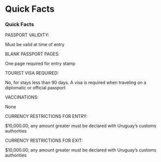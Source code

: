 # Quick Facts

### Quick Facts

PASSPORT VALIDITY:

Must be valid at time of entry

BLANK PASSPORT PAGES:

One page required for entry stamp

TOURIST VISA REQUIRED:

No, for stays less than 90 days. A visa is required when traveling on a diplomatic or official passport

VACCINATIONS:

None

CURRENCY RESTRICTIONS FOR ENTRY:

$10,000.00; any amount greater must be declared with Uruguay’s customs authorities

CURRENCY RESTRICTIONS FOR EXIT:

$10,000.00; any amount greater must be declared with Uruguay’s customs authorities